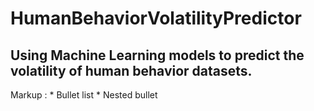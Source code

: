 # HumanBehaviorVolatilityPredictor
## Using Machine Learning models to predict the volatility of human behavior datasets.

 Markup : * Bullet list
              * Nested bullet


